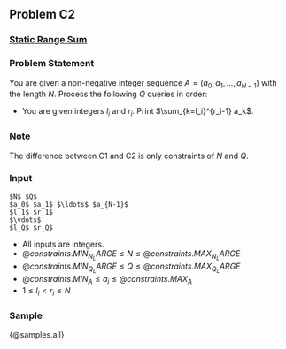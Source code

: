 ## Problem C2

### <u>**Static Range Sum**</u>

### Problem Statement

You are given a non-negative integer sequence $A = (a_0, a_1, \ldots, a_{N-1})$ with the length $N$. Process the following $Q$ queries in order:

- You are given integers $l_i$​ and $r_i$​. Print $\sum_{k=l_i}^{r_i-1} a_k$​.

### Note

The difference between C1 and C2 is only constraints of $N$ and $Q$.

### Input

```
$N$ $Q$
$a_0$​ $a_1$​ $\ldots$ $a_{N-1}$​
$l_1$​ $r_1$​
$\vdots$
$l_Q$​ $r_Q$​
```

- All inputs are integers.
- ${@constraints.MIN_N_LARGE} \leq N \leq {@constraints.MAX_N_LARGE}$
- ${@constraints.MIN_Q_LARGE} \leq Q \leq {@constraints.MAX_Q_LARGE}$
- ${@constraints.MIN_A} \leq a_i \leq {@constraints.MAX_A}$
- $1 \leq l_i < r_i \leq N$

### Sample

{@samples.all}
